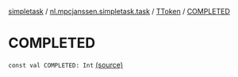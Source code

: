 [simpletask](../../index.md) / [nl.mpcjanssen.simpletask.task](../index.md) / [TToken](index.md) / [COMPLETED](.)

# COMPLETED

`const val COMPLETED: Int` [(source)](https://github.com/mpcjanssen/simpletask-android/blob/master/src/main/java/nl/mpcjanssen/simpletask/task/Task.kt#L473)